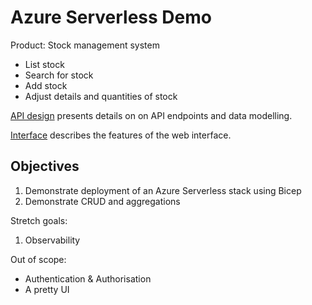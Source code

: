 # Azure Serverless Demo

Product: Stock management system
- List stock
- Search for stock
- Add stock
- Adjust details and quantities of stock

[API design](./docs/api.md) presents details on on API endpoints and data modelling.

[Interface](./docs/interface.md) describes the features of the web  interface.

## Objectives

1. Demonstrate deployment of an Azure Serverless stack using Bicep
1. Demonstrate CRUD and aggregations

Stretch goals:

1. Observability

Out of scope:

- Authentication & Authorisation
- A pretty UI